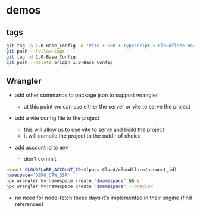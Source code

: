 # demos

## tags

```bash
git tag -a 1.0-Base_Config -m "Vite + SSR + Typescript + Cloudflare Workers"
git push --follow-tags
git tag -d 1.0-Base_Config
git push --delete origin 1.0-Base_Config
```

## Wrangler

- add other commands to package json to support wrangler
  - at this point we can use either the server or vite to serve the project

- add a vite config file to the project
  - this will allow us to use vite to serve and build the project
  - it will compile the project to the outdir of choice

- add account id to env 
  - don't commit

```bash
export CLOUDFLARE_ACCOUNT_ID=$(pass Cloud/cloudflare/account_id)
namespace='DEMO_CFW_SSR'
npx wrangler kv:namespace create "$namespace" && \
npx wrangler kv:namespace create "$namespace" --preview
```

- no need for node-fetch these days it's implemented in their engine (find references)
